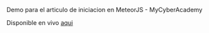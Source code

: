 Demo para el articulo de iniciacion en MeteorJS - MyCyberAcademy

Disponible en vivo [aqui](http://mycyberacademy.meteor.com)

